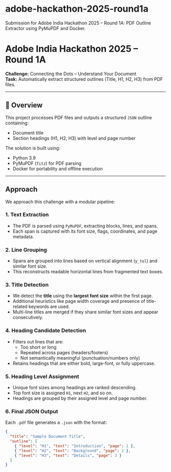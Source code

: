# adobe-hackathon-2025-round1a
Submission for Adobe India Hackathon 2025 – Round 1A: PDF Outline Extractor using PyMuPDF and Docker.

#  Adobe India Hackathon 2025 – Round 1A

**Challenge:** Connecting the Dots – Understand Your Document  
**Task:** Automatically extract structured outlines (Title, H1, H2, H3) from PDF files.

---

## 📘 Overview

This project processes PDF files and outputs a structured `JSON` outline containing:
- Document title
- Section headings (H1, H2, H3) with level and page number

The solution is built using:
-  Python 3.9
-  PyMuPDF (`fitz`) for PDF parsing
-  Docker for portability and offline execution

---

##  Approach

We approach this challenge with a modular pipeline:

### 1. **Text Extraction**
- The PDF is parsed using `PyMuPDF`, extracting blocks, lines, and spans.
- Each span is captured with its font size, flags, coordinates, and page metadata.

### 2. **Line Grouping**
- Spans are grouped into lines based on vertical alignment (`y_tol`) and similar font size.
- This reconstructs readable horizontal lines from fragmented text boxes.

### 3. **Title Detection**
- We detect the **title** using the **largest font size** within the first page.
- Additional heuristics like page width coverage and presence of title-related keywords are used.
- Multi-line titles are merged if they share similar font sizes and appear consecutively.

### 4. **Heading Candidate Detection**
- Filters out lines that are:
  - Too short or long
  - Repeated across pages (headers/footers)
  - Not semantically meaningful (punctuation/numbers only)
- Retains headings that are either bold, large-font, or fully uppercase.

### 5. **Heading Level Assignment**
- Unique font sizes among headings are ranked descending.
- Top font size is assigned `H1`, next `H2`, and so on.
- Headings are grouped by their assigned level and page number.

### 6. **Final JSON Output**
Each `.pdf` file generates a `.json` with the format:

```json
{
  "title": "Sample Document Title",
  "outline": [
    { "level": "H1", "text": "Introduction", "page": 1 },
    { "level": "H2", "text": "Background", "page": 2 },
    { "level": "H3", "text": "Details", "page": 3 }
  ]
}
